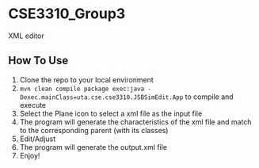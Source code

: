 # CSE3310_Group3
XML editor

## How To Use
1. Clone the repo to your local environment
2. `mvn clean compile package exec:java -Dexec.mainClass=uta.cse.cse3310.JSBSimEdit.App` to compile and execute
3. Select the Plane icon to select a xml file as the input file
4. The program will generate the characteristics of the xml file and match to the corresponding parent (with its classes)
5. Edit/Adjust 
6. The program will generate the output.xml file
7. Enjoy!
